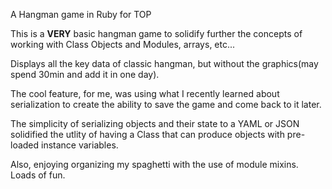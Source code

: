  A Hangman game in Ruby for TOP

This is a **VERY** basic hangman game to solidify further
the concepts of working with Class Objects and Modules,
arrays, etc...

Displays all the key data of classic hangman, but without
the graphics(may spend 30min and add it in one day).

The cool feature, for me, was using what I recently learned
about serialization to create the ability to save the game
and come back to it later.

The simplicity of serializing objects and their state to
a YAML or JSON solidified the utlity of having a Class 
that can produce objects with pre-loaded instance variables.

Also, enjoying organizing my spaghetti with the use of module
mixins. Loads of fun.
